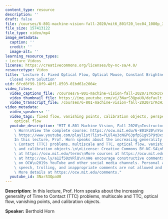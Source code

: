 ```yaml
---
content_type: resource
description: ''
draft: false
file: /courses/6-801-machine-vision-fall-2020/mit6_801f20_lec04_1080p_360p_16_9.mp4
file_size: 157413122
file_type: video/mp4
image_metadata:
  caption: ''
  credit: ''
  image-alt: ''
learning_resource_types:
- Lecture Videos
license: https://creativecommons.org/licenses/by-nc-sa/4.0/
resourcetype: Video
title: 'Lecture 4: Fixed Optical Flow, Optical Mouse, Constant Brightness Assumption,
  Closed Form Solution'
uid: 6fcd8f99-18f9-48f1-8593-01bd61e2004c
video_files:
  video_captions_file: /courses/6-801-machine-vision-fall-2020/1rKcH3ceWclO_-6lVKTJZJ9RRqXm1JZt8_transcript.webvtt
  video_thumbnail_file: https://img.youtube.com/vi/3NarS3QpaU0/default.jpg
  video_transcript_file: /courses/6-801-machine-vision-fall-2020/1rKcH3ceWclO_-6lVKTJZJ9RRqXm1JZt8_transcript.pdf
video_metadata:
  video_speakers: ''
  video_tags: fixed flow, vanishing points, calibration objects, perspective projection,
    optical flow
  youtube_description: "MIT 6.801 Machine Vision, Fall 2020\nInstructor: Berthold\
    \ Horn\nView the complete course: https://ocw.mit.edu/6-801F20\nYouTube Playlist:\
    \ https://www.youtube.com/playlist?list=PLUl4u3cNGP63pfpS1gV5P9tDxxL_e4W8O\n\n\
    In this lecture, Prof. Horn speaks about the increasing generality of Time to\
    \ Contact (TTC) problems, multiscale and TTC, optical flow, vanishing points,\
    \ and calibration objects.\n\nLicense: Creative Commons BY-NC-SA\nMore information\
    \ at https://ocw.mit.edu/terms\nMore courses at https://ocw.mit.edu\nSupport OCW\
    \ at http://ow.ly/a1If50zVRlQ\n\nWe encourage constructive comments and discussion\
    \ on OCW\u2019s YouTube and other social media channels. Personal attacks, hate\
    \ speech, trolling, and inappropriate comments are not allowed and may be removed.\
    \ More details at https://ocw.mit.edu/comments."
  youtube_id: 3NarS3QpaU0
---
```

**Description:** In this lecture, Prof. Horn speaks about the increasing generality of Time to Contact (TTC) problems, multiscale and TTC, optical flow, vanishing points, and calibration objects.

**Speaker:** Berthold Horn